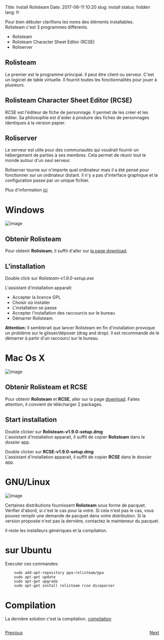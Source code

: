 Title: Install Rolisteam
Date: 2017-06-11 10:20
slug: install
status: hidden
lang: fr



Pour bien débuter clarifions les noms des éléments installables.  
Rolisteam c'est 3 programmes differents.  

*  Rolisteam
*  Rolisteam Character Sheet Editor (RCSE)
*  Roliserver

## Rolisteam

Le premier est le programme principal. Il peut être client ou serveur.
C'est un logiciel de table virtuelle. Il fournit toutes les fonctionnalités pour jouer à plusieurs.

## Rolisteam Character Sheet Editor (RCSE)

RCSE est l'éditeur de fiche de personnage. Il permet de les créer et les éditer.
Sa philosophie est d'aider à produire des fiches de personnages identiques à la version papier.

## Roliserver

Le serveur est utile pour des communautés qui voudrait fournir un hébergement de parties à ses membres.
Cela permet de réunir tout le monde autour d'un seul serveur.  

Roliserver tourne sur n'importe quel ordinateur mais il a été pensé pour fonctionner sur un ordinateur distant. 
Il n'y a pas d'interface graphique et la configuration passe par un unique fichier.  

Plus d'information [ici]({filename}fr/02_1_server.md)

# Windows

![image]({static}/images/logo/windows_logo.jpg)

## Obtenir Rolisteam

Pour obtenir **Rolisteam**, il suffit d'aller sur [la page download](http://www.rolisteam.org/download.html).

## L'installation

Double click sur *Rolisteam-v1.9.0-setup.exe*  

L'assistant d'installation apparaît:  

*  Accepter la licence GPL
*  Choisir où installer
*  L'installation se passe
*  Accepter l'installation des raccourcis sur le bureau
*  Démarrer Rolisteam.

**Attention:** Il semblerait que lancer Rolisteam en fin d'installation provoque un problème sur le glisser/déposer (drag and drop). 
Il est recommandé de le démarrer à partir d'un raccourci sur le bureau.

# Mac Os X

![image]({static}/images/logo/maxoslogo.png)

## Obtenir Rolisteam et RCSE

Pour obtenir **Rolisteam** et **RCSE**, aller sur la page [download](http://www.rolisteam.org/download.html).
Faites attention, il convient de télécharger 2 packages.

## Start installation

Double clicker sur **Rolisteam-v1.9.0-setup.dmg**  
L'assistant d'installation apparait, il suffit de copier **Rolisteam** dans le dossier app.

Double clicker sur **RCSE-v1.9.0-setup.dmg**  
L'assistant d'installation apparait, il suffit de copier **RCSE** dans le dossier app.

# GNU/Linux

![image]({static}/images/logo/linux-logo.jpg)

Certaines distributions fournissent **Rolisteam** sous forme de pacquet.  
Vérifier d'abord, si c'est le cas pour la votre. 
Si cela n'est pas le cas, vous pouvez remplir une demande de pacquet dans votre distribution.
Si la version proposée n'est pas la dernière, contactez le mainteneur du pacquet.

Il reste les installeurs génériques et la compilation.


# sur Ubuntu

Executer ces commandes:

        sudo add-apt-repository ppa:rolisteam/ppa
        sudo apt-get update
        sudo apt-get upgrade
        sudo apt-get install rolisteam rcse diceparser


# Compilation

La dernière solution c'est la compilation.
[compilation]({filename}29_compileLinux.md)



<p style="text-align: left; width:49%; display: inline-block;"><a href="/overview.html">Previous</a></p>
<p style="text-align: right; width:50%;  display: inline-block;"><a href="/firststeps.html">Next</a></p>
